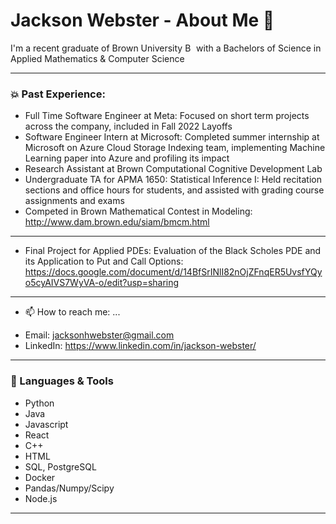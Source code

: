 
# Jackson Webster - About Me 🤚
I'm a recent graduate of Brown University <img alt="Brown University" width="14px" src="https://upload.wikimedia.org/wikipedia/en/thumb/3/31/Brown_University_coat_of_arms.svg/1200px-Brown_University_coat_of_arms.svg.png" /> with a Bachelors of Science in Applied Mathematics & Computer Science  

---

### 💥 Past Experience:
* Full Time Software Engineer at Meta: Focused on short term projects across the company, included in Fall 2022 Layoffs 
* Software Engineer Intern at Microsoft: Completed summer internship at Microsoft on Azure Cloud Storage Indexing team, implementing Machine Learning paper into Azure and profiling its impact
* Research Assistant at Brown Computational Cognitive Development Lab
* Undergraduate TA for APMA 1650: Statistical Inference I: Held recitation sections and office hours for students, and assisted with grading course assignments and exams
* Competed in Brown Mathematical Contest in Modeling: http://www.dam.brown.edu/siam/bmcm.html

---

* Final Project for Applied PDEs: Evaluation of the Black Scholes PDE and its Application to Put and Call Options: https://docs.google.com/document/d/14BfSrINlI82nOjZFnqER5UvsfYQyo5cyAIVS7WyVA-o/edit?usp=sharing
---
- 📫 How to reach me: ...
* Email: jacksonhwebster@gmail.com
* LinkedIn: https://www.linkedin.com/in/jackson-webster/

---
### 🥐 Languages & Tools
* Python
* Java
* Javascript
* React
* C++
* HTML
* SQL, PostgreSQL
* Docker
* Pandas/Numpy/Scipy
* Node.js

---

<!--
**jackwebster/jackwebster** is a ✨ _special_ ✨ repository because its `README.md` (this file) appears on your GitHub profile.

Here are some ideas to get you started:


- 💬 Ask me about ...
- 📫 How to reach me: ...
- 😄 Pronouns: ...
- ⚡ Fun fact: ...
-->
